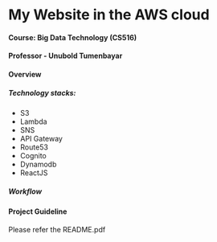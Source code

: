 # My Website in the AWS cloud

#### Course: Big Data Technology (CS516)
#### Professor - Unubold Tumenbayar

#### Overview
##### Technology stacks:

*   S3
* 	Lambda
* 	SNS
*   API Gateway
* 	Route53
* 	Cognito
* 	Dynamodb
* 	ReactJS

##### Workflow

#### Project Guideline
Please refer the README.pdf

